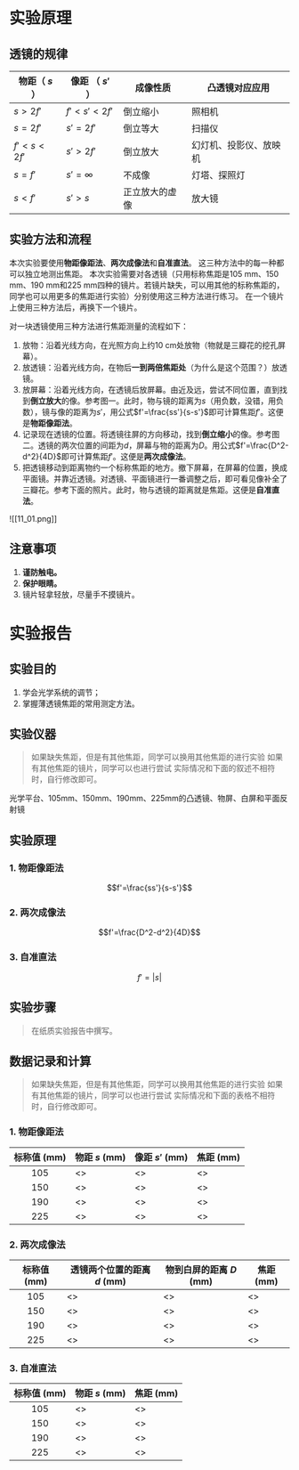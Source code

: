 # 实验原理

## 透镜的规律

| 物距（ $s$ ）    | 像距 （ $s'$ ）   | 成像性质    | 凸透镜对应应用     |
| ---------- | ----------- | ------- | ----------- |
| $s>2f'$    | $f' <s' <2f'$ | 倒立缩小    | 照相机         |
| $s=2f'$    | $s'=2f'$    | 倒立等大    | 扫描仪         |
| $f'<s<2f'$ | $s'>2f'$    | 倒立放大    | 幻灯机、投影仪、放映机 |
| $s=f'$     | $s'=∞$      | 不成像     | 灯塔、探照灯      |
| $s<f'$     | $s'>s$      | 正立放大的虚像 | 放大镜         |

## 实验方法和流程

本次实验要使用**物距像距法**、**两次成像法**和**自准直法**。
这三种方法中的每一种都可以独立地测出焦距。
本次实验需要对各透镜（只用标称焦距是105 mm、150 mm、190 mm和225 mm四种的镜片。若镜片缺失，可以用其他的标称焦距的，同学也可以用更多的焦距进行实验）分别使用这三种方法进行练习。
在一个镜片上使用三种方法后，再换下一个镜片。

对一块透镜使用三种方法进行焦距测量的流程如下：

1. 放物：沿着光线方向，在光照方向上约10 cm处放物（物就是三瓣花的挖孔屏幕）。
2. 放透镜：沿着光线方向，在物后**一到两倍焦距处**（为什么是这个范围？）放透镜。
3. 放屏幕：沿着光线方向，在透镜后放屏幕。由近及远，尝试不同位置，直到找到**倒立放大**的像。参考图一。此时，物与镜的距离为$s$（用负数，没错，用负数），镜与像的距离为$s'$，用公式$f'=\frac{ss'}{s-s'}$即可计算焦距$f'$。这便是**物距像距法**。
4. 记录现在透镜的位置。将透镜往屏的方向移动，找到**倒立缩小**的像。参考图二。透镜的两次位置的间距为$d$，屏幕与物的距离为$D$。用公式$f'=\frac{D^2-d^2}{4D}$即可计算焦距$f'$。这便是**两次成像法**。
5. 把透镜移动到距离物约一个标称焦距的地方。撤下屏幕，在屏幕的位置，换成平面镜。并靠近透镜。对透镜、平面镜进行一番调整之后，即可看见像补全了三瓣花。参考下面的照片。此时，物与透镜的距离就是焦距。这便是**自准直法**。

![[11_01.png]]
## 注意事项

1. **谨防触电。**
2. **保护眼睛。** 
3. 镜片轻拿轻放，尽量手不摸镜片。
# 实验报告

## 实验目的

1. 学会光学系统的调节；
2. 掌握薄透镜焦距的常用测定方法。

## 实验仪器

> 如果缺失焦距，但是有其他焦距，同学可以换用其他焦距的进行实验
> 如果有其他焦距的镜片，同学可以也进行尝试
> 实际情况和下面的叙述不相符时，自行修改即可。

光学平台、105mm、150mm、190mm、225mm的凸透镜、物屏、白屏和平面反射镜

## 实验原理

### 1. 物距像距法

$$f'=\frac{ss'}{s-s'}$$
### 2. 两次成像法
$$f'=\frac{D^2-d^2}{4D}$$

### 3. 自准直法
$$f'=\left|s\right|$$

## 实验步骤

> 在纸质实验报告中撰写。

## 数据记录和计算

> 如果缺失焦距，但是有其他焦距，同学可以换用其他焦距的进行实验
> 如果有其他焦距的镜片，同学可以也进行尝试
> 实际情况和下面的表格不相符时，自行修改即可。

### 1. 物距像距法

| 标称值 (mm) | 物距 $s$ (mm) | 像距 $s'$ (mm) | 焦距 (mm) |
| :------: | ---------- | ---------- | -------- |
| 105    |      <>     |     <>       |    <>      |
| 150    |      <>     |     <>       |    <>      |
| 190    |      <>     |     <>       |    <>      |
| 225    |      <>     |     <>       |    <>      |

### 2. 两次成像法

| 标称值 (mm) | 透镜两个位置的距离 $d$ (mm) | 物到白屏的距离 $D$ (mm) | 焦距 (mm) |
| :------: | ------------------ | ---------------- | ------- |
|   105    | <>                 | <>               | <>      |
|   150    | <>                 | <>               | <>      |
|   190    | <>                 | <>               | <>      |
|   225    | <>                 | <>               | <>      |
### 3. 自准直法

| 标称值 (mm) | 物距 $s$ (mm) | 焦距 (mm) |
| :------: | ----------- | ------- |
|   105    | <>          | <>      |
|   150    | <>          | <>      |
|   190    | <>          | <>      |
|   225    | <>          | <>      |

